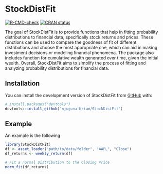 
<!-- README.md is generated from README.Rmd. Please edit that file -->

# StockDistFit

<!-- badges: start -->

[![R-CMD-check](https://github.com/njuguna-brian/StockDistFit/actions/workflows/R-CMD-check.yaml/badge.svg)](https://github.com/njuguna-brian/StockDistFit/actions/workflows/R-CMD-check.yaml)
[![CRAN
status](https://www.r-pkg.org/badges/version/StockDistFit)](https://CRAN.R-project.org/package=StockDistFit)
<!-- badges: end -->

The goal of StockDistFit is to provide functions that help in fitting
probability distributions to financial data, specifically stock returns
and prices. These functions can be used to compare the goodness of fit
of different distributions and choose the most appropriate one, which
can aid in making investment decisions or modeling financial phenomena.
The package also includes function for cumulative wealth generated over
time, given the initial wealth. Overall, StockDistFit aims to simplify
the process of fitting and analyzing probability distributions for
financial data.

## Installation

You can install the development version of StockDistFit from
[GitHub](https://github.com/) with:

``` r
# install.packages("devtools")
devtools::install_github("njuguna-brian/StockDistFit")
```

## Example

An example is the following

``` r
library(StockDistFit)
df <- asset_loader("path/to/data/folder", "AAPL", "Close")
df_returns <- weekly_return(df)

# Fit a normal Distribution to the Closing Price
norm_fit(df_returns)
```
